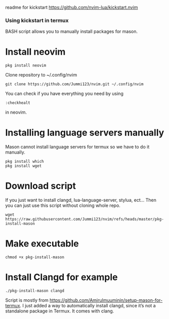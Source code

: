 readme for kickstart https://github.com/nvim-lua/kickstart.nvim

### Using kickstart in termux

BASH script allows you to manually install packages for mason.

# Install neovim
```
pkg install neovim
```
Clone repository to ~/.config/nvim
```
git clone https://github.com/Jummi123/nvim.git ~/.config/nvim
```
You can check if you have everything you need by using
```
:checkhealt
```
in neovim.
# Installing language servers manually
Mason cannot install language servers for termux so we have to do it manually.
```
pkg install which
pkg install wget
```
# Download script
If you just want to install clangd, lua-language-server, stylua, ect...
Then you can just use this script without cloning whole repo. 
```
wget https://raw.githubusercontent.com/Jummi123/nvim/refs/heads/master/pkg-install-mason
```

# Make executable
```
chmod +x pkg-install-mason
```
# Install Clangd for example
```
./pkg-install-mason clangd
```

Script is mostly from https://github.com/Amirulmuuminin/setup-mason-for-termux.
I just added a way to automatically install clangd, since it’s not a standalone package in Termux.
It comes with clang.
